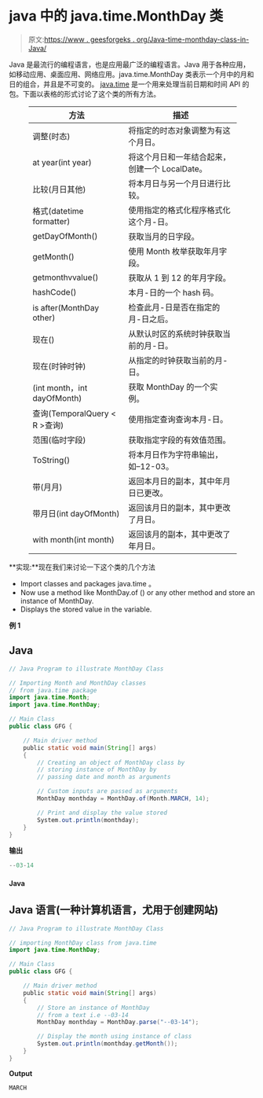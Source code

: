 # java 中的 java.time.MonthDay 类

> 原文:[https://www . geesforgeks . org/Java-time-monthday-class-in-Java/](https://www.geeksforgeeks.org/java-time-monthday-class-in-java/)

Java 是最流行的编程语言，也是应用最广泛的编程语言。Java 用于各种应用，如移动应用、桌面应用、网络应用。java.time.MonthDay 类表示一个月中的月和日的组合，并且是不可变的。 [java.time](https://www.geeksforgeeks.org/tag/java-time-package/) 是一个用来处理当前日期和时间 API 的包。下面以表格的形式讨论了这个类的所有方法。

<figure class="table">

| 方法 | 描述 |
| --- | --- |
| 调整(时态) | 将指定的时态对象调整为有这个月日。 |
| at year(int year) | 将这个月日和一年结合起来，创建一个 LocalDate。 |
| 比较(月日其他) | 将本月日与另一个月日进行比较。 |
| 格式(datetime formatter) | 使用指定的格式化程序格式化这个月-日。 |
| getDayOfMonth() | 获取当月的日字段。 |
| getMonth() | 使用 Month 枚举获取年月字段。 |
| getmonthvvalue() | 获取从 1 到 12 的年月字段。 |
| hashCode() | 本月-日的一个 hash 码。 |
| is after(MonthDay other) | 检查此月-日是否在指定的月-日之后。 |
| 现在() | 从默认时区的系统时钟获取当前的月-日。 |
| 现在(时钟时钟) | 从指定的时钟获取当前的月-日。 |
| (int month，int dayOfMonth) | 获取 MonthDay 的一个实例。 |
| 查询(TemporalQuery < R >查询) | 使用指定查询查询本月-日。 |
| 范围(临时字段) | 获取指定字段的有效值范围。 |
| ToString() | 将本月日作为字符串输出，如–12-03。 |
| 带(月月) | 返回本月日的副本，其中年月日已更改。 |
| 带月日(int dayOfMonth) | 返回该月日的副本，其中更改了月日。 |
| with month(int month) | 返回该月的副本，其中更改了年月日。 |

</figure>

**实现:**现在我们来讨论一下这个类的几个方法

*   Import classes and packages java.time 。
*   Now use a method like MonthDay.of () or any other method and store an instance of MonthDay.
*   Displays the stored value in the variable.

**例 1**

## Java

```java
// Java Program to illustrate MonthDay Class

// Importing Month and MonthDay classes
// from java.time package
import java.time.Month;
import java.time.MonthDay;

// Main Class
public class GFG {

    // Main driver method
    public static void main(String[] args)
    {
        // Creating an object of MonthDay class by
        // storing instance of MonthDay by
        // passing date and month as arguments

        // Custom inputs are passed as arguments
        MonthDay monthday = MonthDay.of(Month.MARCH, 14);

        // Print and display the value stored
        System.out.println(monthday);
    }
}
```

**输出**

```java
--03-14
```

#### **Java**

## Java 语言(一种计算机语言，尤用于创建网站)

```java
// Java Program to illustrate MonthDay Class

// importing MonthDay class from java.time
import java.time.MonthDay;

// Main Class
public class GFG {

    // Main driver method
    public static void main(String[] args)
    {
        // Store an instance of MonthDay
        // from a text i.e --03-14
        MonthDay monthday = MonthDay.parse("--03-14");

        // Display the month using instance of class
        System.out.println(monthday.getMonth());
    }
}
```

**Output**

```java
MARCH
```